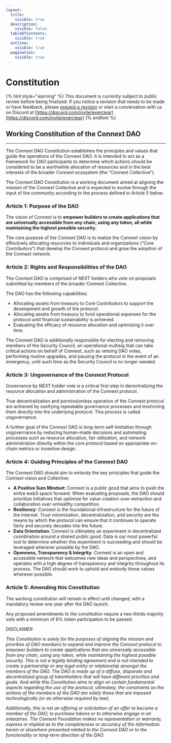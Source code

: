 ```yaml
---
layout:
  title:
    visible: true
  description:
    visible: false
  tableOfContents:
    visible: true
  outline:
    visible: true
  pagination:
    visible: true
---
```


# Constitution

{% hint style="warning" %}
This document is currently subject to public review before being finalized. If you notice a revision that needs to be made or have feedback, please [request a revision](https://github.com/connext/gitbook-docs/issues/new) or start a conversation with us on Discord at [https://discord.com/invite/everclear](https://discord.com/invite/everclear)
{% endhint %}

## Working Constitution of the Connext DAO

***

The Connext DAO Constitution establishes the principles and values that guide the operations of the Connext DAO. It is intended to act as a framework for DAO participants to determine which actions should be considered to be a worthwhile allocation of resources and in the best interests of the broader Connext ecosystem (the “Connext Collective”).

The Connext DAO Constitution is a working document aimed at aligning the mission of the Connext Collective and is expected to evolve through the input of the community according to the process defined in Article 5 below.

### Article 1: Purpose of the DAO

The vision of Connext is to **empower builders to create applications that are universally accessible from any chain, using any token, all while maintaining the highest possible security.**

The core purpose of the Connext DAO is to realize the Connext vision by effectively allocating resources to individuals and organizations (“Core Contributors”) that develop the Connext protocol and grow the adoption of the Connext network.

### Article 2: Rights and Responsibilities of the DAO

The Connext DAO is comprised of NEXT holders who vote on proposals submitted by members of the broader Connext Collective.

The DAO has the following capabilities:

* Allocating assets from treasury to Core Contributors to support the development and growth of the protocol.
* Allocating assets from treasury to fund operational expenses for the protocol until financial sustainability is achieved.
* Evaluating the efficacy of resource allocation and optimizing it over time.

The Connext DAO is additionally responsible for electing and removing members of the Security Council, an operational multisig that can take critical actions on behalf of Connext, such as vetoing DAO votes, performing routine upgrades, and pausing the protocol in the event of an emergency, until such time as the Security Council is no longer needed.

### Article 3: Ungovernance of the Connext Protocol

Governance by NEXT holder vote is a critical first step in decentralizing the resource allocation and administration of the Connext protocol.

True decentralization and permissionless operation of the Connext protocol are achieved by ossifying repeatable governance processes and enshrining them directly into the underlying protocol. This process is called ungovernance.

A further goal of the Connext DAO is long-term self-limitation through ungovernance by reducing human-made decisions and automating processes such as resource allocation, fair utilization, and network administration directly within the core protocol based on appropriate on-chain metrics or incentive design.

### Article 4: Guiding Principles of the Connext DAO

The Connext DAO should aim to embody the key principles that guide the Connext vision and Collective:&#x20;

* **A Positive Sum Mindset**: Connext is a public good that aims to push the entire web3 space forward. When evaluating proposals, the DAO should prioritize initiatives that optimize for value creation over-extraction and collaboration over unhealthy competition.
* **Resiliency**: Connext is the foundational infrastructure for the future of the Internet. Trust minimization, decentralization, and security are the means by which the protocol can ensure that it continues to operate fairly and securely decades into the future.
* **Data Orientation**: Connext is ultimately an experiment in decentralized coordination around a shared public good. Data is our most powerful tool to determine whether this experiment is succeeding and should be leveraged wherever possible by the DAO.
* **Openness, Transparency & Integrity**: Connext is an open and accessible network that welcomes new ideas and perspectives, and operates with a high degree of transparency and integrity throughout its process. The DAO should work to uphold and embody these values wherever possible.

### Article 5: Amending this Constitution

The working constitution will remain in effect until changed, with a mandatory review one year after the DAO launch.

Any proposed amendments to the constitution require a two-thirds majority vote with a minimum of 6% token participation to be passed.



_DISCLAIMER_

_This Constitution is solely for the purposes of aligning the mission and priorities of DAO members to expand and improve the Connext protocol to empower builders to create applications that are universally accessible from any chain, using any token, while maintaining the highest possible security. This is not a legally binding agreement and is not intended to create a partnership or any legal entity or relationship amongst the members of the DAO. The DAO is made up of a diffuse, disparate and decentralized group of tokenholders that will have different priorities and goals. And while this Constitution aims to align on certain fundamental aspects regarding the use of the protocol, ultimately, the constraints on the actions of the members of the DAO are solely those that are imposed technologically (or as otherwise required by law)._

_Additionally, this is not an offering or solicitation of an offer to become a member of the DAO, to purchase tokens or to otherwise engage in an enterprise. The Connext Foundation makes no representation or warranty, express or implied as to the completeness or accuracy of the information herein or elsewhere presented related to the Connext DAO or to the functionality or long-term direction of the DAO._
